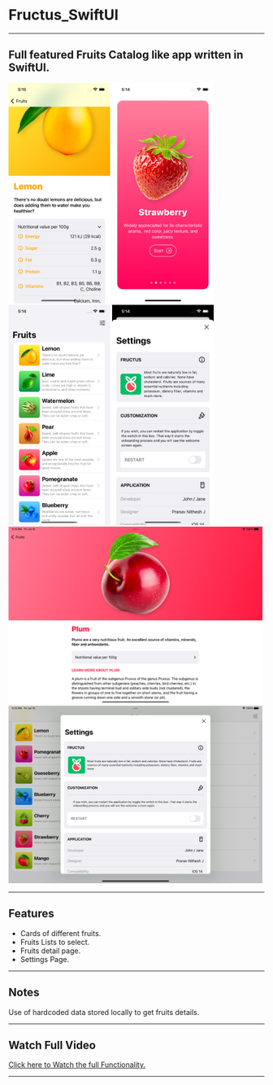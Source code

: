 # Fructus_SwiftUI

---

<h2> 
  Full featured Fruits Catalog like app written in SwiftUI.
</h2>

<div class="badges">
  <img src = "Images/img1.png" width="200"/>
  <img src = "Images/img2.png" width="200"/>
  <img src = "Images/img3.png" width="200"/>
  <img src = "Images/img4.png" width="200"/>
</div>

<div class="badges">
  <img src = "Images/img5.png" width="500"/>
  <img src = "Images/img6.png" width="500"/>
  <div class="column">
</div>

---

<h2>
  Features
</h2>

- Cards of different fruits.
- Fruits Lists to select.
- Fruits detail page.
- Settings Page.

---

<h2>
  Notes
</h2>

<p> Use of hardcoded data stored locally to get fruits details.
</p>

---

<h2>
  Watch Full Video
</h2>

<a href="https://drive.google.com/file/d/1q3dYAFti0aCpX2wREI5gCKZ3EzjAxatK/view?usp=drivesdk"> Click here to Watch the full Functionality. </a>

---
